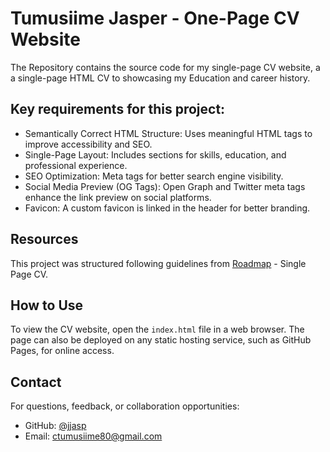 # Tumusiime Jasper - One-Page CV Website

The Repository contains the source code for my single-page CV website, a a single-page HTML CV to showcasing my Education and career history.

## Key requirements for this project:

- Semantically Correct HTML Structure: Uses meaningful HTML tags to improve accessibility and SEO.
- Single-Page Layout: Includes sections for skills, education, and professional experience.
- SEO Optimization: Meta tags for better search engine visibility.
- Social Media Preview (OG Tags): Open Graph and Twitter meta tags enhance the link preview on social platforms.
- Favicon: A custom favicon is linked in the header for better branding.

## Resources

This project was structured following guidelines from [ Roadmap](https://roadmap.sh/projects/single-page-cv) - Single Page CV.

## How to Use

To view the CV website, open the `index.html` file in a web browser. The page can also be deployed on any static hosting service, such as GitHub Pages, for online access.

## Contact

For questions, feedback, or collaboration opportunities:

- GitHub: [@jjasp](https://github.com/jjaspa)
- Email: [ctumusiime80@gmail.com](https://)
